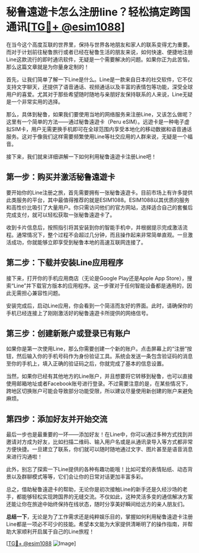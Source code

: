# 秘鲁遠遊卡怎么注册line？轻松搞定跨国通讯[[TG💪+ @esim1088](https://t.me/s/esim1088)]

在当今这个高度互联的世界里，保持与世界各地朋友和家人的联系变得尤为重要。而对于计划前往秘鲁旅行或者已经在秘鲁生活的朋友来说，如何快速、便捷地注册Line这款流行的即时通讯软件，无疑是一个需要解决的问题。如果你正为此苦恼，那么这篇文章就是为你量身定制的！

首先，让我们简单了解一下Line是什么。Line是一款来自日本的社交软件，它不仅支持文字聊天，还提供了语音通话、视频通话以及丰富的表情包等功能，深受全球用户的喜爱。尤其对于那些希望随时随地与亲朋好友保持联系的人来说，Line无疑是一个非常实用的选择。

那么，具体到秘鲁，如果我们要使用当地的网络服务来注册Line，又该怎么做呢？这里有一个简单的方法——通过秘鲁遠遊卡（Peru eSIM）。远遊卡是一种电子虚拟SIM卡，用户无需更换手机即可在全球范围内享受本地化的移动数据和语音通话服务。这对于像我们这样需要频繁使用Line等社交应用的人群来说，无疑是一个福音。

接下来，我们就来详细讲解一下如何利用秘鲁遠遊卡注册Line吧！

## 第一步：购买并激活秘鲁遠遊卡

要开始你的Line注册之旅，首先需要拥有一张秘鲁遠遊卡。目前市场上有许多提供此类服务的平台，其中最值得推荐的就是ESIM1088。ESIM1088以其优质的服务和高性价比吸引了大量用户。你只需访问他们的官方网站，选择适合自己的套餐后完成支付，就可以轻松获取一张秘鲁遠遊卡了。

收到卡片信息后，按照指引将其安装到你的智能手机中，并根据提示完成激活流程。通常情况下，整个过程不会超过几分钟，而且操作起来非常简单直观。一旦激活成功，你就能够立即享受到秘鲁本地的高速互联网连接了。

## 第二步：下载并安装Line应用程序

接下来，打开你的手机应用商店（无论是Google Play还是Apple App Store），搜索“Line”并下载官方版本的应用程序。这一步骤对于任何智能设备都是通用的，因此无需担心兼容性问题。

安装完成后，启动Line应用，你会看到一个简洁而友好的界面。此时，请确保你的手机已经连接上了刚刚激活好的秘鲁遠遊卡所提供的网络信号。

## 第三步：创建新账户或登录已有账户

如果你是第一次使用Line，那么你需要创建一个新的账户。点击屏幕上的“注册”按钮，然后输入你的手机号码作为身份验证工具。系统会发送一条包含验证码的消息至你的手机上，填入正确的验证码之后，你就完成了基本的信息设置。

当然，如果你已经有其他地方的Line账户，并且想要将它转移到秘鲁，也可以直接使用邮箱地址或者Facebook账号进行登录。不过需要注意的是，在某些情况下，跨地区切换账户可能会导致部分功能受限，所以建议尽量使用新创建的账户来避免麻烦。

## 第四步：添加好友并开始交流

最后一步也是最重要的一环——添加好友！在Line中，你可以通过多种方式找到并邀请对方成为好友，比如扫描二维码、输入用户名或是从通讯录导入等方式都非常方便快捷。一旦建立了联系，你们就可以随时随地通过文字、图片甚至是语音消息来进行沟通啦！

此外，别忘了探索一下Line提供的各种有趣功能哦！比如可爱的表情贴纸、动态背景以及群聊模式等等，它们会让你的日常对话更加丰富多彩。

总之，借助秘鲁遠遊卡的帮助，无论你是初次接触Line的新手还是久经沙场的老手，都能够轻松实现跨国界的无缝交流。不仅如此，这种灵活多变的通信解决方案还能让你在旅途中始终保持在线状态，随时分享美好瞬间给远方的亲人朋友们。

**总结一下**，无论是为了工作需求还是纯粹娱乐目的，掌握如何利用秘鲁遠遊卡注册Line都是一项必不可少的技能。希望本文能为大家提供清晰明了的操作指南，并帮助大家顺利开启属于自己的Line旅程！

[[TG💪+ @esim1088](https://t.me/s/esim1088) ![Image](https://i.postimg.cc/4NQfJmqS/Snipaste-2025-05-13-00-14-12.png)]